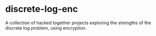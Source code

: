 # discrete-log-enc
A collection of hacked together projects exploring the strengths of the discrete log problem, using encryption.
